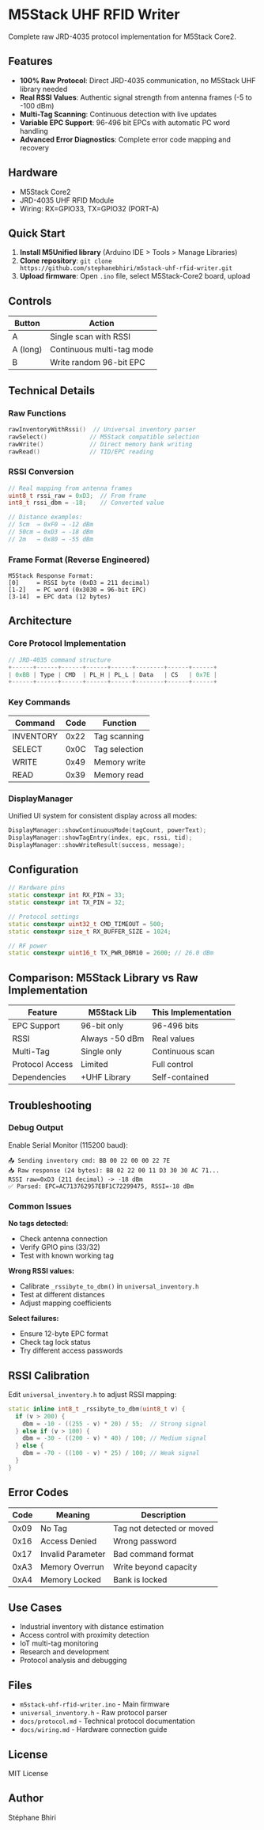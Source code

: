 # M5Stack UHF RFID Writer

Complete raw JRD-4035 protocol implementation for M5Stack Core2.

## Features

- **100% Raw Protocol**: Direct JRD-4035 communication, no M5Stack UHF library needed
- **Real RSSI Values**: Authentic signal strength from antenna frames (-5 to -100 dBm)
- **Multi-Tag Scanning**: Continuous detection with live updates
- **Variable EPC Support**: 96-496 bit EPCs with automatic PC word handling
- **Advanced Error Diagnostics**: Complete error code mapping and recovery

## Hardware

- M5Stack Core2 
- JRD-4035 UHF RFID Module
- Wiring: RX=GPIO33, TX=GPIO32 (PORT-A)

## Quick Start

1. **Install M5Unified library** (Arduino IDE > Tools > Manage Libraries)
2. **Clone repository**: `git clone https://github.com/stephanebhiri/m5stack-uhf-rfid-writer.git`  
3. **Upload firmware**: Open `.ino` file, select M5Stack-Core2 board, upload

## Controls

| Button | Action |
|--------|--------|
| A | Single scan with RSSI |
| A (long) | Continuous multi-tag mode |
| B | Write random 96-bit EPC |

## Technical Details

### Raw Functions

```cpp
rawInventoryWithRssi()  // Universal inventory parser
rawSelect()            // M5Stack compatible selection
rawWrite()             // Direct memory bank writing  
rawRead()              // TID/EPC reading
```

### RSSI Conversion

```cpp
// Real mapping from antenna frames
uint8_t rssi_raw = 0xD3;  // From frame
int8_t rssi_dbm = -18;    // Converted value

// Distance examples:
// 5cm  → 0xF0 → -12 dBm
// 50cm → 0xD3 → -18 dBm  
// 2m   → 0x80 → -55 dBm
```

### Frame Format (Reverse Engineered)

```
M5Stack Response Format:
[0]     = RSSI byte (0xD3 = 211 decimal)
[1-2]   = PC word (0x3030 = 96-bit EPC)
[3-14]  = EPC data (12 bytes)
```

## Architecture

### Core Protocol Implementation

```cpp
// JRD-4035 command structure
+------+------+------+------+------+--------+------+------+
| 0xBB | Type | CMD  | PL_H | PL_L | Data   | CS   | 0x7E |
+------+------+------+------+------+--------+------+------+
```

### Key Commands

| Command | Code | Function |
|---------|------|----------|
| INVENTORY | 0x22 | Tag scanning |
| SELECT | 0x0C | Tag selection |
| WRITE | 0x49 | Memory write |
| READ | 0x39 | Memory read |

### DisplayManager

Unified UI system for consistent display across all modes:

```cpp
DisplayManager::showContinuousMode(tagCount, powerText);
DisplayManager::showTagEntry(index, epc, rssi, tid);
DisplayManager::showWriteResult(success, message);
```

## Configuration

```cpp
// Hardware pins
static constexpr int RX_PIN = 33;
static constexpr int TX_PIN = 32;

// Protocol settings
static constexpr uint32_t CMD_TIMEOUT = 500;
static constexpr size_t RX_BUFFER_SIZE = 1024;

// RF power
static constexpr uint16_t TX_PWR_DBM10 = 2600; // 26.0 dBm
```

## Comparison: M5Stack Library vs Raw Implementation

| Feature | M5Stack Lib | This Implementation |
|---------|-------------|-------------------|
| EPC Support | 96-bit only | 96-496 bits |
| RSSI | Always -50 dBm | Real values |
| Multi-Tag | Single only | Continuous scan |
| Protocol Access | Limited | Full control |
| Dependencies | +UHF Library | Self-contained |

## Troubleshooting

### Debug Output

Enable Serial Monitor (115200 baud):

```
📤 Sending inventory cmd: BB 00 22 00 00 22 7E
📥 Raw response (24 bytes): BB 02 22 00 11 D3 30 30 AC 71...
RSSI raw=0xD3 (211 decimal) -> -18 dBm
✅ Parsed: EPC=AC713762957EBF1C72299475, RSSI=-18 dBm
```

### Common Issues

**No tags detected:**
- Check antenna connection
- Verify GPIO pins (33/32)
- Test with known working tag

**Wrong RSSI values:**  
- Calibrate `_rssibyte_to_dbm()` in `universal_inventory.h`
- Test at different distances
- Adjust mapping coefficients

**Select failures:**
- Ensure 12-byte EPC format
- Check tag lock status
- Try different access passwords

## RSSI Calibration

Edit `universal_inventory.h` to adjust RSSI mapping:

```cpp
static inline int8_t _rssibyte_to_dbm(uint8_t v) {
  if (v > 200) {
    dbm = -10 - ((255 - v) * 20) / 55;  // Strong signal
  } else if (v > 100) {
    dbm = -30 - ((200 - v) * 40) / 100; // Medium signal
  } else {
    dbm = -70 - ((100 - v) * 25) / 100; // Weak signal
  }
}
```

## Error Codes

| Code | Meaning | Description |
|------|---------|-------------|
| 0x09 | No Tag | Tag not detected or moved |
| 0x16 | Access Denied | Wrong password |
| 0x17 | Invalid Parameter | Bad command format |
| 0xA3 | Memory Overrun | Write beyond capacity |
| 0xA4 | Memory Locked | Bank is locked |

## Use Cases

- Industrial inventory with distance estimation
- Access control with proximity detection
- IoT multi-tag monitoring
- Research and development
- Protocol analysis and debugging

## Files

- `m5stack-uhf-rfid-writer.ino` - Main firmware
- `universal_inventory.h` - Raw protocol parser
- `docs/protocol.md` - Technical protocol documentation
- `docs/wiring.md` - Hardware connection guide

## License

MIT License

## Author

Stéphane Bhiri